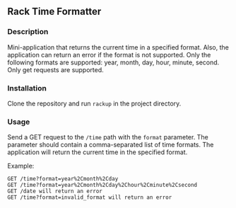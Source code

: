 ## Rack Time Formatter

### Description

Mini-application that returns the current time in a specified format.
Also, the application can return an error if the format is not supported.
Only the following formats are supported: year, month, day, hour, minute, second.
Only get requests are supported.

### Installation

Clone the repository and run `rackup` in the project directory.

### Usage

Send a GET request to the `/time` path with the `format` parameter. The parameter should contain a comma-separated list of time formats. The application will return the current time in the specified format.

Example:

```
GET /time?format=year%2Cmonth%2Cday
GET /time?format=year%2Cmonth%2Cday%2Chour%2Cminute%2Csecond
GET /date will return an error
GET /time?format=invalid_format will return an error
```